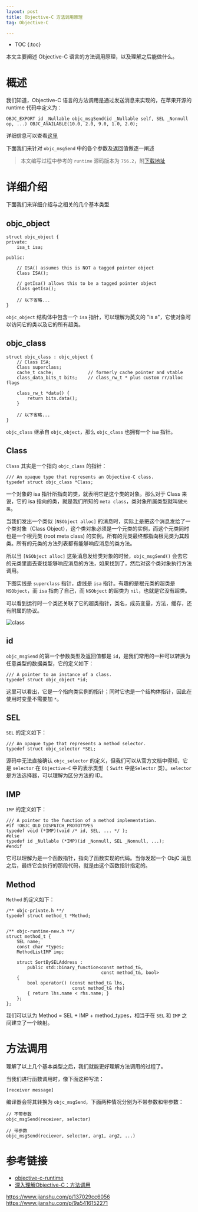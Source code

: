 ```yaml
---
layout: post
title: Objective-C 方法调用原理
tag: Objective-C

---
```


* TOC
{:toc}

本文主要阐述 Objective-C 语言的方法调用原理，以及理解之后能做什么。

# 概述

我们知道，Objective-C 语言的方法调用是通过发送消息来实现的，在苹果开源的 runtime 代码中定义为：

```objc
OBJC_EXPORT id _Nullable objc_msgSend(id _Nullable self, SEL _Nonnull op, ...) OBJC_AVAILABLE(10.0, 2.0, 9.0, 1.0, 2.0);
```

详细信息可以查看[这里](https://patshen.github.io/2019/09/26/ObjectiveC_runtime.html#objc_msgsend-函数)

下面我们来针对 `objc_msgSend` 中的各个参数及返回值做逐一阐述

> 本文编写过程中参考的 `runtime` 源码版本为 `756.2`，附[下载地址](https://opensource.apple.com/tarballs/objc4/)

# 详细介绍

下面我们来详细介绍与之相关的几个基本类型

## objc_object

```objc
struct objc_object {
private:
    isa_t isa;

public:

    // ISA() assumes this is NOT a tagged pointer object
    Class ISA();

    // getIsa() allows this to be a tagged pointer object
    Class getIsa();
    
    // 以下省略...
}
```

`objc_object` 结构体中包含一个 `isa` 指针，可以理解为英文的 "is a"，它使对象可以访问它的类以及它的所有超类。

## objc_class

```objc
struct objc_class : objc_object {
    // Class ISA;
    Class superclass;
    cache_t cache;             // formerly cache pointer and vtable
    class_data_bits_t bits;    // class_rw_t * plus custom rr/alloc flags

    class_rw_t *data() { 
        return bits.data();
    }
    
    // 以下省略...
}
```

`objc_class` 继承自 `objc_object`，那么 `objc_class` 也拥有一个 isa 指针。

## Class

`Class` 其实是一个指向 `objc_class` 的指针：

```objc
/// An opaque type that represents an Objective-C class.
typedef struct objc_class *Class;
```

一个对象的 isa 指针所指向的类，就表明它是这个类的对象。那么对于 Class 来说，它的 isa 指向的类，就是我们所知的 `meta class`，类对象所属类型就叫做`元类`。

当我们发出一个类似 `[NSObject alloc]` 的消息时，实际上是把这个消息发给了一个类对象（Class Object），这个类对象必须是一个元类的实例，而这个元类同时也是一个根元类 (root meta class) 的实例。所有的元类最终都指向根元类为其超类。所有的元类的方法列表都有能够响应消息的类方法。

所以当 `[NSObject alloc]` 这条消息发给类对象的时候，`objc_msgSend()` 会去它的元类里面去查找能够响应消息的方法，如果找到了，然后对这个类对象执行方法调用。

下图实线是 `superclass` 指针，虚线是 `isa` 指针。有趣的是根元类的超类是 `NSObject`，而 `isa` 指向了自己，而 `NSObject` 的超类为 `nil`，也就是它没有超类。

可以看到运行时一个类还关联了它的超类指针，类名，成员变量，方法，缓存，还有附属的协议。

![class](/assets/img/objc方法调用原理/class-diagram.jpg)

## id

`objc_msgSend` 的第一个参数类型及返回值都是 `id`，是我们常用的一种可以转换为任意类型的数据类型，它的定义如下：

```objc
/// A pointer to an instance of a class.
typedef struct objc_object *id;
```

这里可以看出，它是一个指向类实例的指针；同时它也是一个结构体指针，因此在使用时变量不需要加 `*`。

## SEL

`SEL` 的定义如下：

```objc
/// An opaque type that represents a method selector.
typedef struct objc_selector *SEL;
```

源码中无法直接确认 `objc_selector` 的定义，但我们可以从官方文档中得知，它是 `selector` 在 `Objective-C` 中的表示类型（ `Swift` 中是`Selector` 类）。`selector` 是方法选择器，可以理解为区分方法的 ID。

## IMP

`IMP` 的定义如下：

```objc
/// A pointer to the function of a method implementation. 
#if !OBJC_OLD_DISPATCH_PROTOTYPES
typedef void (*IMP)(void /* id, SEL, ... */ ); 
#else
typedef id _Nullable (*IMP)(id _Nonnull, SEL _Nonnull, ...); 
#endif
```

它可以理解为是一个函数指针，指向了函数实现的代码。当你发起一个 ObjC 消息之后，最终它会执行的那段代码，就是由这个函数指针指定的。

## Method

`Method` 的定义如下：

```objc
/** objc-private.h **/
typedef struct method_t *Method;


/** objc-runtime-new.h **/
struct method_t {
    SEL name;
    const char *types;
    MethodListIMP imp;

    struct SortBySELAddress :
        public std::binary_function<const method_t&,
                                    const method_t&, bool>
    {
        bool operator() (const method_t& lhs,
                         const method_t& rhs)
        { return lhs.name < rhs.name; }
    };
};

```

我们可以认为 Method = SEL + IMP + method_types，相当于在 `SEL` 和 `IMP` 之间建立了一个映射。

# 方法调用

理解了以上几个基本类型之后，我们就能更好理解方法调用的过程了。

当我们进行函数调用时，像下面这种写法：

```objc
[receiver message]
```

编译器会将其转换为 `objc_msgSend`，下面两种情况分别为不带参数和带参数：

```objc
// 不带参数
objc_msgSend(receiver, selector)

// 带参数
objc_msgSend(reciever, selector, arg1, arg2, ...)
```


# 参考链接

* [objective-c-runtime](http://yulingtianxia.com/blog/2014/11/05/objective-c-runtime/)
* [深入理解Objective-C：方法调用](https://yangjie2.github.io/2018/10/15/深入理解Objective-C：方法调用/)

https://www.jianshu.com/p/137029cc6056
https://www.jianshu.com/p/9a5416152271
